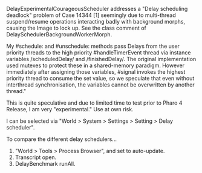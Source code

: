 DelayExperimentalCourageousScheduler addresses a "Delay scheduling deadlock" problem of Case 14344 [1] seemingly due to multi-thread suspend/resume operations interacting badly with background morphs, causing the Image to lock up.  See the class comment of DelaySchedulerBackgroundWorkerMorph.My #schedule: and #unschedule: methods pass Delays from the user priority threads to the high priority #handleTimerEvent thread via  instance variables /scheduledDelay/ and /finishedDelay/.   The original implementation used mutexes to protect these in a shared-memory paradigm.   However immediately after assigning those variables, #signal invokes the highest priority thread to consume the set value, so we speculate that even without interthread synchronisation, the variables cannot be overwritten by another thread."		This is quite speculative and due to limited time to test prior to Pharo 4 Release, I am very "experimental."  Use at own risk. I can be selected via "World > System > Settings > Setting > Delay scheduler".To compare the different delay schedulers...   1.   "World > Tools > Process Browser", and set to auto-update.   2.   Transcript open.   3.   DelayBenchmark runAll.